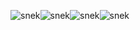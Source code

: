 ![snek](https://github.com/funnymonkey-studio/funnymonkey.studio/blob/main/images/tail.png)![snek](https://github.com/funnymonkey-studio/funnymonkey.studio/blob/main/images/body.png)![snek](https://github.com/funnymonkey-studio/funnymonkey.studio/blob/main/images/head_3.png)![snek](https://github.com/funnymonkey-studio/funnymonkey.studio/blob/main/images/apple.png)
